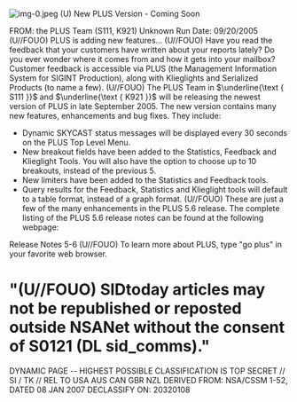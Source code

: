 ![img-0.jpeg](img-0.jpeg)
(U) New PLUS Version - Coming Soon

FROM: the PLUS Team (S111, K921)
Unknown
Run Date: 09/20/2005
(U//FOUO) PLUS is adding new features...
(U//FOUO) Have you read the feedback that your customers have written about your reports lately? Do you ever wonder where it comes from and how it gets into your mailbox? Customer feedback is accessible via PLUS (the Management Information System for SIGINT Production), along with Klieglights and Serialized Products (to name a few).
(U//FOUO) The PLUS Team in $\underline{\text { S111 }}$ and $\underline{\text { K921 }}$ will be releasing the newest version of PLUS in late September 2005. The new version contains many new features, enhancements and bug fixes. They include:

- Dynamic SKYCAST status messages will be displayed every 30 seconds on the PLUS Top Level Menu.
- New breakout fields have been added to the Statistics, Feedback and Klieglight Tools. You will also have the option to choose up to 10 breakouts, instead of the previous 5.
- New limiters have been added to the Statistics and Feedback tools.
- Query results for the Feedback, Statistics and Klieglight tools will default to a table format, instead of a graph format.
(U//FOUO) These are just a few of the many enhancements in the PLUS 5.6 release. The complete listing of the PLUS 5.6 release notes can be found at the following webpage:

Release Notes 5-6
(U//FOUO) To learn more about PLUS, type "go plus" in your favorite web browser.

# "(U//FOUO) SIDtoday articles may not be republished or reposted outside NSANet without the consent of S0121 (DL sid_comms)." 

DYNAMIC PAGE -- HIGHEST POSSIBLE CLASSIFICATION IS TOP SECRET // SI / TK // REL TO USA AUS CAN GBR NZL DERIVED FROM: NSA/CSSM 1-52, DATED 08 JAN 2007 DECLASSIFY ON: 20320108
